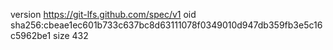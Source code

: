 version https://git-lfs.github.com/spec/v1
oid sha256:cbeae1ec601b733c637bc8d63111078f0349010d947db359fb3e5c16c5962be1
size 432
